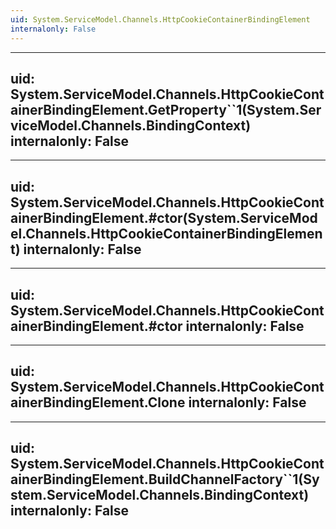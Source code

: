 ```yaml
---
uid: System.ServiceModel.Channels.HttpCookieContainerBindingElement
internalonly: False
---
```


---
uid: System.ServiceModel.Channels.HttpCookieContainerBindingElement.GetProperty``1(System.ServiceModel.Channels.BindingContext)
internalonly: False
---

---
uid: System.ServiceModel.Channels.HttpCookieContainerBindingElement.#ctor(System.ServiceModel.Channels.HttpCookieContainerBindingElement)
internalonly: False
---

---
uid: System.ServiceModel.Channels.HttpCookieContainerBindingElement.#ctor
internalonly: False
---

---
uid: System.ServiceModel.Channels.HttpCookieContainerBindingElement.Clone
internalonly: False
---

---
uid: System.ServiceModel.Channels.HttpCookieContainerBindingElement.BuildChannelFactory``1(System.ServiceModel.Channels.BindingContext)
internalonly: False
---
